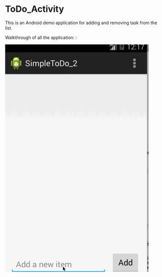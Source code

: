 ToDo_Activity
=============

This is an Android demo application for adding and removing task from the list. 

Walkthrough of all the application: :


![ToDo Walkthrough](https://github.com/amitkasat/ToDo_Activity/blob/master/ToDo_Activity.gif)

